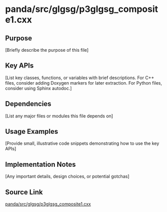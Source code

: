 # panda/src/glgsg/p3glgsg_composite1.cxx

## Purpose
[Briefly describe the purpose of this file]

## Key APIs
[List key classes, functions, or variables with brief descriptions.
For C++ files, consider adding Doxygen markers for later extraction.
For Python files, consider using Sphinx autodoc.]

## Dependencies
[List any major files or modules this file depends on]

## Usage Examples
[Provide small, illustrative code snippets demonstrating how to use the key APIs]

## Implementation Notes
[Any important details, design choices, or potential gotchas]

## Source Link
[panda/src/glgsg/p3glgsg_composite1.cxx](link_to_source_repository/panda/src/glgsg/p3glgsg_composite1.cxx)
